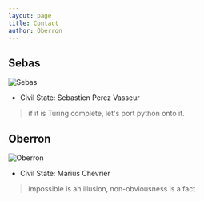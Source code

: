 ```yaml
---
layout: page
title: Contact
author: Oberron
---
```


## Sebas
![Sebas](http://cdn.slidesharecdn.com/profile-photo-Sebpv-96x96.jpg?cb=1459437655)

* Civil State: Sebastien Perez Vasseur

> if it is Turing complete, let's port python onto it.

## Oberron
![Oberron](https://media.licdn.com/media/p/6/000/1ea/0ed/3eda4a5.jpg)

* Civil State: Marius Chevrier

> impossible is an illusion, non-obviousness is a fact